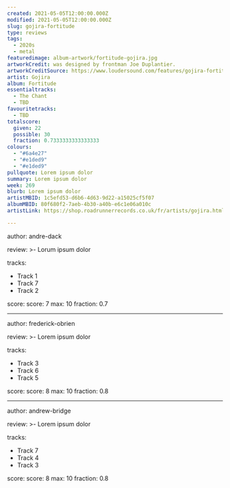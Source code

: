 ```yaml
---
created: 2021-05-05T12:00:00.000Z                            
modified: 2021-05-05T12:00:00.000Z                           
slug: gojira-fortitude                                
type: reviews                                                
tags:                                                        
  - 2020s                                                   
  - metal
featuredimage: album-artwork/fortitude-gojira.jpg      
artworkCredit: was designed by frontman Joe Duplantier.                             
artworkCreditSource: https://www.loudersound.com/features/gojira-fortitude-album-artwork-interview            
artist: Gojira
album: Fortitude
essentialtracks:                                             
  - The Chant                                                 
  - TBD
favouritetracks:                                            
  - TBD
totalscore:                                                  
  given: 22                                                  
  possible: 30
  fraction: 0.7333333333333333
colours:
  - "#6a4e27"
  - "#e1ded9"
  - "#e1ded9"
pullquote: Lorem ipsum dolor                                 
summary: Lorem ipsum dolor                                   
week: 269                                                    
blurb: Lorem ipsum dolor                                    
artistMBID: 1c5efd53-d6b6-4d63-9d22-a15025cf5f07
albumMBID: 80f680f2-7aeb-4b30-a40b-e6c1e06a010c
artistLink: https://shop.roadrunnerrecords.co.uk/fr/artists/gojira.html

---
```


author: andre-dack

review: >-
 Lorum ipsum dolor

tracks:
  - Track 1
  - Track 7
  - Track 2

score:
  score: 7
  max: 10
  fraction: 0.7

---

author: frederick-obrien

review: >-
  Lorem ipsum dolor

tracks:
  - Track 3
  - Track 6
  - Track 5

score:
  score: 8
  max: 10
  fraction: 0.8

---

author: andrew-bridge

review: >-
  Lorem ipsum dolor

tracks:
  - Track 7
  - Track 4
  - Track 3

score:
  score: 8
  max: 10
  fraction: 0.8